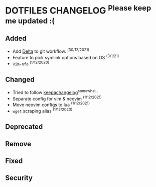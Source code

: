 # DOTFILES CHANGELOG <sup>Please keep me updated :(</sup>

## Added
- Add [Delta](https://github.com/dandavison/delta) to git workflow. <sup>(30/12/2021)</sup>
- Feature to pick symlink options based on OS <sup>(3/1/21)</sup>
- `vim-nfo` <sup>(1/12/2020)</sup>
## Changed
- Tried to follow [keepachangelog](https://keepachangelog.com/en/1.0.0/)<sup>somewhat..</sup>
- Separate config for vim & neovim <sup>(1/12/2021)</sup>
- Move neovim configs to lua <sup>(1/12/2021)</sup>
- `wget` scraping alias <sup>(1/12/2020)</sup>
## Deprecated
## Remove
## Fixed
## Security
